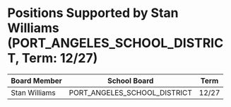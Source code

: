 # Positions Supported by Stan Williams (PORT_ANGELES_SCHOOL_DISTRICT, Term: 12/27)

| Board Member | School Board | Term |
|--------------|--------------|------|
| Stan Williams | PORT_ANGELES_SCHOOL_DISTRICT | 12/27 |

